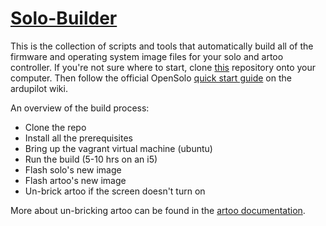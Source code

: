 # [Solo-Builder](https://github.com/OpenSolo/solo-builder)
This is the collection of scripts and tools that automatically build all of the firmware and operating system image files for your solo and artoo controller.  If you're not sure where to start, clone [this](https://github.com/OpenSolo/solo-builder) repository onto your computer.  Then follow the official OpenSolo [quick start guide](http://ardupilot.org/dev/docs/solo-opensolo-quickstart.html) on the ardupilot wiki.

An overview of the build process:
* Clone the repo
* Install all the prerequisites
* Bring up the vagrant virtual machine (ubuntu)
* Run the build (5-10 hrs on an i5)
* Flash solo's new image
* Flash artoo's new image
* Un-brick artoo if the screen doesn't turn on

More about un-bricking artoo can be found in the [artoo documentation](https://github.com/OpenSolo/documentation/tree/master/artoo).
